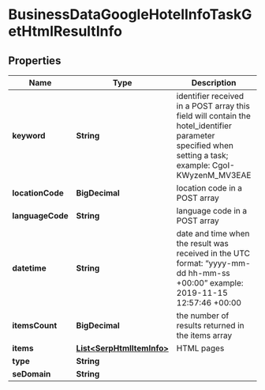 

# BusinessDataGoogleHotelInfoTaskGetHtmlResultInfo


## Properties

| Name | Type | Description | Notes |
|------------ | ------------- | ------------- | -------------|
|**keyword** | **String** | identifier received in a POST array this field will contain the hotel_identifier parameter specified when setting a task; example: CgoI-KWyzenM_MV3EAE |  [optional] |
|**locationCode** | **BigDecimal** | location code in a POST array |  [optional] |
|**languageCode** | **String** | language code in a POST array |  [optional] |
|**datetime** | **String** | date and time when the result was received in the UTC format: “yyyy-mm-dd hh-mm-ss +00:00” example: 2019-11-15 12:57:46 +00:00 |  [optional] |
|**itemsCount** | **BigDecimal** | the number of results returned in the items array |  [optional] |
|**items** | [**List&lt;SerpHtmlItemInfo&gt;**](SerpHtmlItemInfo.md) | HTML pages |  [optional] |
|**type** | **String** |  |  [optional] |
|**seDomain** | **String** |  |  [optional] |



